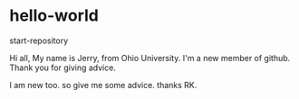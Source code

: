 # hello-world
start-repository

Hi all,
My name is Jerry, from Ohio University. I'm a new member of github.
Thank you for giving advice.
 
 I am new too. so give me some advice. thanks RK.
